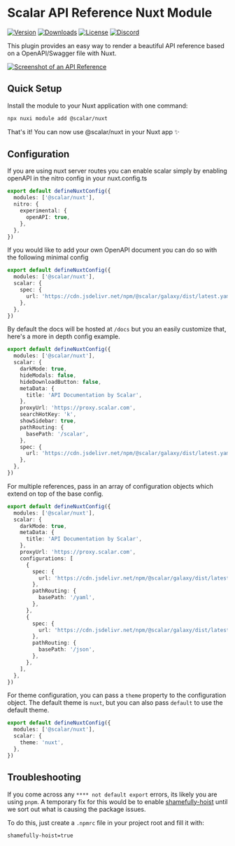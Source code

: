 # Scalar API Reference Nuxt Module

[![Version](https://img.shields.io/npm/v/%40scalar/nuxt)](https://www.npmjs.com/package/@scalar/nuxt)
[![Downloads](https://img.shields.io/npm/dm/%40scalar/nuxt)](https://www.npmjs.com/package/@scalar/nuxt)
[![License](https://img.shields.io/npm/l/%40scalar%2Fnuxt)](https://www.npmjs.com/package/@scalar/nuxt)
[![Discord](https://img.shields.io/discord/1135330207960678410?style=flat&color=5865F2)](https://discord.gg/scalar)

This plugin provides an easy way to render a beautiful API reference based on a OpenAPI/Swagger file with Nuxt.

[![Screenshot of an API Reference](https://github.com/scalar/scalar/assets/6176314/178f4e4c-afdf-4c6a-bc72-128ea1786350)](https://docs.scalar.com/swagger-editor)

## Quick Setup

Install the module to your Nuxt application with one command:

```bash
npx nuxi module add @scalar/nuxt
```

That's it! You can now use @scalar/nuxt in your Nuxt app ✨

## Configuration

If you are using nuxt server routes you can enable scalar simply by enabling openAPI in the nitro
config in your nuxt.config.ts

```ts
export default defineNuxtConfig({
  modules: ['@scalar/nuxt'],
  nitro: {
    experimental: {
      openAPI: true,
    },
  },
})
```

If you would like to add your own OpenAPI document you can do so with the following minimal config

```ts
export default defineNuxtConfig({
  modules: ['@scalar/nuxt'],
  scalar: {
    spec: {
      url: 'https://cdn.jsdelivr.net/npm/@scalar/galaxy/dist/latest.yaml',
    },
  },
})
```

By default the docs will be hosted at `/docs` but you an easily customize that, here's a more in
depth config example.

```ts
export default defineNuxtConfig({
  modules: ['@scalar/nuxt'],
  scalar: {
    darkMode: true,
    hideModals: false,
    hideDownloadButton: false,
    metaData: {
      title: 'API Documentation by Scalar',
    },
    proxyUrl: 'https://proxy.scalar.com',
    searchHotKey: 'k',
    showSidebar: true,
    pathRouting: {
      basePath: '/scalar',
    },
    spec: {
      url: 'https://cdn.jsdelivr.net/npm/@scalar/galaxy/dist/latest.yaml',
    },
  },
})
```

For multiple references, pass in an array of configuration objects which extend on top of the base
config.

```ts
export default defineNuxtConfig({
  modules: ['@scalar/nuxt'],
  scalar: {
    darkMode: true,
    metaData: {
      title: 'API Documentation by Scalar',
    },
    proxyUrl: 'https://proxy.scalar.com',
    configurations: [
      {
        spec: {
          url: 'https://cdn.jsdelivr.net/npm/@scalar/galaxy/dist/latest.yaml,
        },
        pathRouting: {
          basePath: '/yaml',
        },
      },
      {
        spec: {
          url: 'https://cdn.jsdelivr.net/npm/@scalar/galaxy/dist/latest.json',
        },
        pathRouting: {
          basePath: '/json',
        },
      },
    ],
  },
})
```

For theme configuration, you can pass a `theme` property to the configuration object. The default theme is `nuxt`, but you can also pass `default` to use the default theme.

```ts
export default defineNuxtConfig({
  modules: ['@scalar/nuxt'],
  scalar: {
    theme: 'nuxt',
  },
})
```

## Troubleshooting

If you come across any `**** not default export` errors, its likely you are using `pnpm`.
A temporary fix for this would be to enable [shamefully-hoist](https://pnpm.io/npmrc#shamefully-hoist) until
we sort out what is causing the package issues.

To do this, just create a `.npmrc` file in your project root and fill it with:

```bash
shamefully-hoist=true
```
